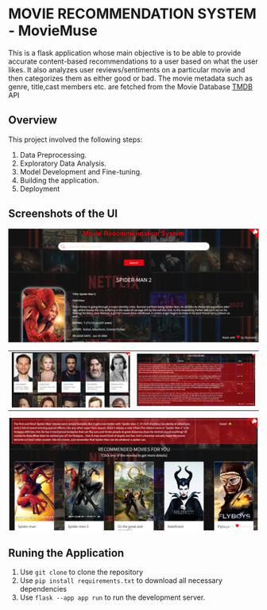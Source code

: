 # MOVIE RECOMMENDATION SYSTEM - MovieMuse

This is a flask application whose main objective is to be able to provide accurate content-based recommendations to a user based on what the user likes. 
It also analyzes user reviews/sentiments on a particular movie and then categorizes them as either good or bad. The movie metadata such as genre, title,cast members etc.
are fetched from the Movie Database [TMDB](https://www.themoviedb.org/documentation/api) API 

## Overview
This project involved the following steps:
1. Data Preprocessing.
2. Exploratory Data Analysis.
3. Model Development and Fine-tuning.
4. Building the application.
5. Deployment

## Screenshots of the UI
<img src="/Screenshot (532).png" alt="Screenshot of the application" />
<table> 
  <tr> 
    <td> <img src="Screenshot (533).png" alt="Screenshot of the application" width="600"/> </td>
    <td> <img src="Screenshot (534).png" alt="Screenshot of the application" width="600"/> </td>
  </tr>
</table>

<div align = "center"><img src="Screenshot (535).png" alt="Screenshot of the application" width="500"/></div>

## Runing the Application

1. Use `git clone` to clone the repository
2. Use `pip install requirements.txt` to download all necessary dependencies
3. Use `flask --app app run` to run the development server.
